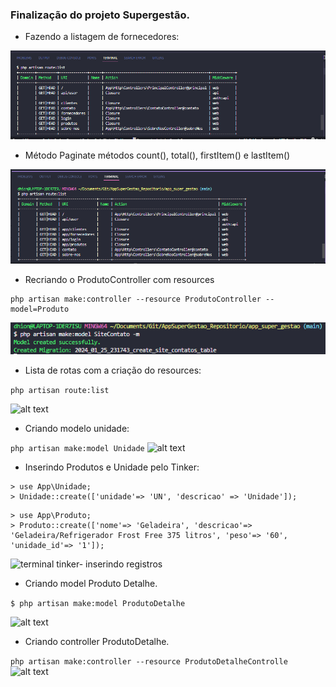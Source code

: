 ### Finalização do projeto Supergestão.
*  Fazendo a listagem de fornecedores:

![Listagem](image.png)

* Método Paginate métodos count(), total(), firstItem() e lastItem()

![Paginate Metodos](image-1.png)

* Recriando o ProdutoController com resources

```
php artisan make:controller --resource ProdutoController --model=Produto
```
![Criando Controller com resource](image-2.png)

* Lista de rotas com a criação do resources:

```php artisan route:list ```

![alt text](image-3.png)

* Criando modelo unidade:

``` php artisan make:model Unidade ``` 
![alt text](image-4.png)

* Inserindo Produtos e Unidade pelo Tinker:
```
> use App\Unidade;
> Unidade::create(['unidade'=> 'UN', 'descricao' => 'Unidade']);
```
```
> use App\Produto;
> Produto::create(['nome'=> 'Geladeira', 'descricao'=> 'Geladeira/Refrigerador Frost Free 375 litros', 'peso'=> '60', 'unidade_id'=> '1']);
```
![terminal tinker- inserindo registros](image-5.png)

* Criando model Produto Detalhe.

```$ php artisan make:model ProdutoDetalhe```

![alt text](image-6.png)

* Criando controller ProdutoDetalhe.

```php artisan make:controller --resource ProdutoDetalheControlle```
![alt text](image-7.png)